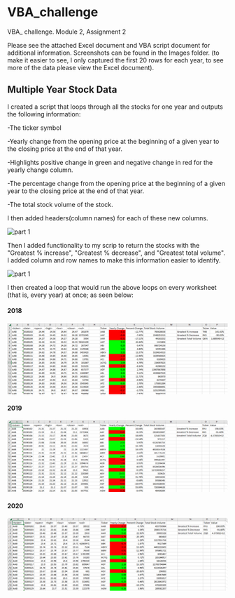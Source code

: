 # VBA_challenge
VBA_ challenge. Module 2, Assignment 2

Please see the attached Excel document and VBA script document for additional information. 
Screenshots can be found in the Images folder. (to make it easier to see, I only captured the first 20 rows for each year, to see more of the data please view the Excel document).


## Multiple Year Stock Data

I created a script that loops through all the stocks for one year and outputs the following information:

-The ticker symbol

-Yearly change from the opening price at the beginning of a given year to the closing price at the end of that year.

-Highlights positive change in green and negative change in red for the yearly change column.

-The percentage change from the opening price at the beginning of a given year to the closing price at the end of that year.

-The total stock volume of the stock. 

I then added headers(column names) for each of these new columns.

![part 1](https://user-images.githubusercontent.com/120147552/210837701-63289e13-ed97-4b86-b3d6-58635cd27424.png)

Then I added functionality to my scrip to return the stocks with the "Greatest % increase", "Greatest % decrease", and "Greatest total volume". 
I added column and row names to make this information easier to identify.

![part 1](https://user-images.githubusercontent.com/120147552/210837717-04a0de07-ac1b-4714-a104-6212412830d9.png)

I then created a loop that would run the above loops on every worksheet (that is, every year) at once; as seen below:

#### 2018

![2018](https://github.com/BrendaWardhaugh/VBA_challenge/blob/main/Images/2018.png)

#### 2019

![2019](https://github.com/BrendaWardhaugh/VBA_challenge/blob/main/Images/2019.png)

#### 2020

![2020](https://github.com/BrendaWardhaugh/VBA_challenge/blob/main/Images/2020.png)

